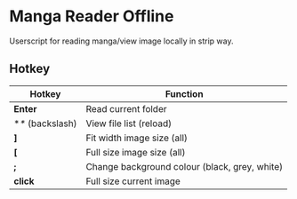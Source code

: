 # Manga Reader Offline
Userscript for reading manga/view image locally in strip way.

## Hotkey
|Hotkey|Function|
|---|---|
**Enter** | Read current folder  
**\** (backslash) | View file list (reload)
**]** | Fit width image size (all)
**[** | Full size image size (all)
**;** | Change background colour (black, grey, white)
**click** | Full size current image
